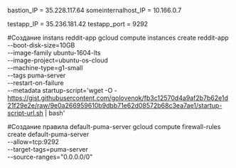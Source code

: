 bastion_IP = 35.228.117.64
someinternalhost_IP = 10.166.0.7

testapp_IP = 35.236.181.42
testapp_port = 9292

#Создание instans reddit-app
gcloud compute instances create reddit-app \
--boot-disk-size=10GB \
--image-family ubuntu-1604-lts \
--image-project=ubuntu-os-cloud \
--machine-type=g1-small \
--tags puma-server \
--restart-on-failure \
--metadata startup-script='wget -O -  https://gist.githubusercontent.com/golovenok/fb3c12570d4a9af2b7b62e1d21f29e2e/raw/9e0a266959610b9dbb71e62d08572b68c3ea7ae1/startup-script-url.sh | bash'

#Создание правила default-puma-server
gcloud compute firewall-rules create default-puma-server  \
--allow=tcp:9292 \
--target-tags=puma-server \
--source-ranges="0.0.0.0/0"
